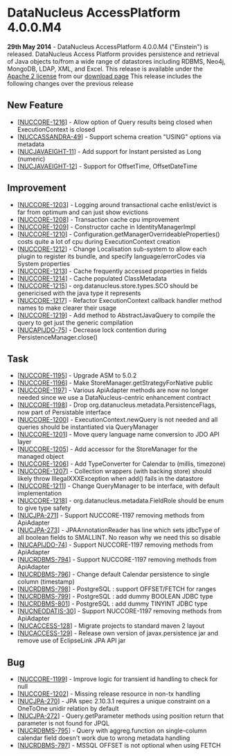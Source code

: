 <head><title>AccessPlatform 4.0.0.M4</title></head>

# DataNucleus AccessPlatform 4.0.0.M4

<div id="dzone_vote_widget" style="float: left; margin-right: 8px;">
    <script type="text/javascript">var dzone_title = 'DataNucleus AccessPlatform 4.0.0.M4 Released';</script>
    <script type="text/javascript">var dzone_url = 'http://www.datanucleus.org/documentation/news/access_platform_4_0_0_m4.html';</script>
    <script type="text/javascript" language="javascript" src="http://widgets.dzone.com/widgets/zoneit.js"></script>
</div>

__29th May 2014__ - DataNucleus AccessPlatform 4.0.0.M4 ("Einstein") is released.
DataNucleus Access Platform provides persistence and retrieval of Java objects to/from a wide range of datastores including RDBMS, Neo4j, MongoDB, LDAP, XML, and Excel.
This release is available under the [Apache 2 license](http://www.datanucleus.org/documentation/license.html) from our [download page](http://www.datanucleus.org/download.html) 
This release includes the following changes over the previous release


## New Feature

<ul>
<li>[<a href='http://issues.datanucleus.org/browse/NUCCORE-1216'>NUCCORE-1216</a>] -         Allow option of Query results being closed when ExecutionContext is closed
</li>
<li>[<a href='http://issues.datanucleus.org/browse/NUCCASSANDRA-49'>NUCCASSANDRA-49</a>] -         Support schema creation &quot;USING&quot; options via metadata
</li>
<li>[<a href='http://issues.datanucleus.org/browse/NUCJAVAEIGHT-11'>NUCJAVAEIGHT-11</a>] -         Add support for Instant persisted as Long (numeric)
</li>
<li>[<a href='http://issues.datanucleus.org/browse/NUCJAVAEIGHT-12'>NUCJAVAEIGHT-12</a>] -         Support for OffsetTime, OffsetDateTime
</li>
</ul>


## Improvement

<ul>
<li>[<a href='http://issues.datanucleus.org/browse/NUCCORE-1203'>NUCCORE-1203</a>] -         Logging around transactional cache enlist/evict is far from optimum and can just show evictions
</li>
<li>[<a href='http://issues.datanucleus.org/browse/NUCCORE-1208'>NUCCORE-1208</a>] -         Transaction cache cpu improvement
</li>
<li>[<a href='http://issues.datanucleus.org/browse/NUCCORE-1209'>NUCCORE-1209</a>] -         Constructor cache in IdentityManagerImpl
</li>
<li>[<a href='http://issues.datanucleus.org/browse/NUCCORE-1210'>NUCCORE-1210</a>] -         Configuration.getManagerOverrideableProperties() costs quite a lot of cpu during ExecutionContext creation
</li>
<li>[<a href='http://issues.datanucleus.org/browse/NUCCORE-1212'>NUCCORE-1212</a>] -         Change Localisation sub-system to allow each plugin to register its bundle, and specify language/errorCodes via System properties
</li>
<li>[<a href='http://issues.datanucleus.org/browse/NUCCORE-1213'>NUCCORE-1213</a>] -         Cache frequently accessed properties in fields
</li>
<li>[<a href='http://issues.datanucleus.org/browse/NUCCORE-1214'>NUCCORE-1214</a>] -         Cache populated ClassMetadata
</li>
<li>[<a href='http://issues.datanucleus.org/browse/NUCCORE-1215'>NUCCORE-1215</a>] -         org.datanucleus.store.types.SCO should be genericised with the java type it represents
</li>
<li>[<a href='http://issues.datanucleus.org/browse/NUCCORE-1217'>NUCCORE-1217</a>] -         Refactor ExecutionContext callback handler method names to make clearer their usage
</li>
<li>[<a href='http://issues.datanucleus.org/browse/NUCCORE-1219'>NUCCORE-1219</a>] -         Add method to AbstractJavaQuery to compile the query to get just the generic compilation
</li>
<li>[<a href='http://issues.datanucleus.org/browse/NUCAPIJDO-75'>NUCAPIJDO-75</a>] -         Decrease lock contention during PersistenceManager.close()
</li>
</ul>


## Task

<ul>
<li>[<a href='http://issues.datanucleus.org/browse/NUCCORE-1195'>NUCCORE-1195</a>] -         Upgrade ASM to 5.0.2
</li>
<li>[<a href='http://issues.datanucleus.org/browse/NUCCORE-1196'>NUCCORE-1196</a>] -         Make StoreManager.getStrategyForNative public
</li>
<li>[<a href='http://issues.datanucleus.org/browse/NUCCORE-1197'>NUCCORE-1197</a>] -         Various ApiAdapter methods are now no longer needed since we use a DataNucleus-centric enhancement contract
</li>
<li>[<a href='http://issues.datanucleus.org/browse/NUCCORE-1198'>NUCCORE-1198</a>] -         Drop org.datanucleus.metadata.PersistenceFlags, now part of Persistable interface
</li>
<li>[<a href='http://issues.datanucleus.org/browse/NUCCORE-1200'>NUCCORE-1200</a>] -         ExecutionContext.newQuery is not needed and all queries should be instantiated via QueryManager
</li>
<li>[<a href='http://issues.datanucleus.org/browse/NUCCORE-1201'>NUCCORE-1201</a>] -         Move query language name conversion to JDO API layer
</li>
<li>[<a href='http://issues.datanucleus.org/browse/NUCCORE-1205'>NUCCORE-1205</a>] -         Add accessor for the StoreManager for the managed object
</li>
<li>[<a href='http://issues.datanucleus.org/browse/NUCCORE-1206'>NUCCORE-1206</a>] -         Add TypeConverter for Calendar to (millis, timezone)
</li>
<li>[<a href='http://issues.datanucleus.org/browse/NUCCORE-1207'>NUCCORE-1207</a>] -         Collection wrappers (with backing store) should likely throw IllegalXXXException when add() fails in the datastore
</li>
<li>[<a href='http://issues.datanucleus.org/browse/NUCCORE-1211'>NUCCORE-1211</a>] -         Change QueryManager to be interface, with default implementation
</li>
<li>[<a href='http://issues.datanucleus.org/browse/NUCCORE-1218'>NUCCORE-1218</a>] -         org.datanucleus.metadata.FieldRole should be enum to give type safety
</li>
<li>[<a href='http://issues.datanucleus.org/browse/NUCJPA-271'>NUCJPA-271</a>] -         Support NUCCORE-1197 removing methods from ApiAdapter
</li>
<li>[<a href='http://issues.datanucleus.org/browse/NUCJPA-273'>NUCJPA-273</a>] -         JPAAnnotationReader has line which sets jdbcType of all boolean fields to SMALLINT. No reason why we need this so disable
</li>
<li>[<a href='http://issues.datanucleus.org/browse/NUCAPIJDO-74'>NUCAPIJDO-74</a>] -         Support NUCCORE-1197 removing methods from ApiAdapter
</li>
<li>[<a href='http://issues.datanucleus.org/browse/NUCRDBMS-794'>NUCRDBMS-794</a>] -         Support NUCCORE-1197 removing methods from ApiAdapter
</li>
<li>[<a href='http://issues.datanucleus.org/browse/NUCRDBMS-796'>NUCRDBMS-796</a>] -         Change default Calendar persistence to single column (timestamp)
</li>
<li>[<a href='http://issues.datanucleus.org/browse/NUCRDBMS-798'>NUCRDBMS-798</a>] -         PostgreSQL : support OFFSET/FETCH for ranges
</li>
<li>[<a href='http://issues.datanucleus.org/browse/NUCRDBMS-799'>NUCRDBMS-799</a>] -         PostgreSQL : add dummy BOOLEAN JDBC type
</li>
<li>[<a href='http://issues.datanucleus.org/browse/NUCRDBMS-801'>NUCRDBMS-801</a>] -         PostgreSQL : add dummy TINYINT JDBC type
</li>
<li>[<a href='http://issues.datanucleus.org/browse/NUCNEODATIS-30'>NUCNEODATIS-30</a>] -         Support NUCCORE-1197 removing methods from ApiAdapter
</li>
<li>[<a href='http://issues.datanucleus.org/browse/NUCACCESS-128'>NUCACCESS-128</a>] -         Migrate projects to standard maven 2 layout
</li>
<li>[<a href='http://issues.datanucleus.org/browse/NUCACCESS-129'>NUCACCESS-129</a>] -         Release own version of javax.persistence jar and remove use of EclipseLink JPA API jar
</li>
</ul>


## Bug

<ul>
<li>[<a href='http://issues.datanucleus.org/browse/NUCCORE-1199'>NUCCORE-1199</a>] -         Improve logic for transient id handling to check for null
</li>
<li>[<a href='http://issues.datanucleus.org/browse/NUCCORE-1202'>NUCCORE-1202</a>] -         Missing release resource in non-tx handling
</li>
<li>[<a href='http://issues.datanucleus.org/browse/NUCJPA-270'>NUCJPA-270</a>] -         JPA spec 2.10.3.1 requires a unique constraint on a OneToOne unidir relation by default
</li>
<li>[<a href='http://issues.datanucleus.org/browse/NUCJPA-272'>NUCJPA-272</a>] -         Query.getParameter methods using position return that parameter is not found for JPQL
</li>
<li>[<a href='http://issues.datanucleus.org/browse/NUCRDBMS-795'>NUCRDBMS-795</a>] -         Query with aggreg.function on single-column calendar field doesn't work due to wrong metadata handling
</li>
<li>[<a href='http://issues.datanucleus.org/browse/NUCRDBMS-797'>NUCRDBMS-797</a>] -         MSSQL OFFSET is not optional when using FETCH
</li>
</ul>

